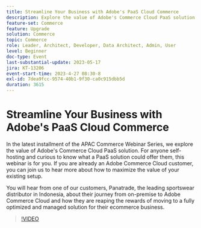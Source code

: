 ```yaml
---
title: Streamline Your Business with Adobe's PaaS Cloud Commerce
description: Explore the value of Adobe's Commerce Cloud PaaS solution. For anyone who is currently self-hosting and curious to know what a PaaS solution could offer them, this webinar is for you.
feature-set: Commerce
feature: Upgrade
solution: Commerce
topic: Commerce
role: Leader, Architect, Developer, Data Architect, Admin, User
level: Beginner
doc-type: Event
last-substantial-update: 2023-05-17
jira: KT-13206
event-start-time: 2023-4-27 08:30-8
exl-id: 7dea9fcc-9574-40b1-9f30-ca0c915dbb5d
duration: 3615
---
```

# Streamline Your Business with Adobe's PaaS Cloud Commerce

In the latest installment of the APAC Commerce Webinar Series, we explore the value of Adobe's Commerce Cloud PaaS solution. For anyone self-hosting and curious to know what a PaaS solution could offer them, this webinar is for you. If you are already an Adobe Commerce Cloud customer, you can join us to hear more about how to maximize the value of your existing setup.

You will hear from one of our customers, Panatrade, the leading sportswear distributor in Indonesia, about their journey from on-premise to Adobe Commerce Cloud and how they are reaping the rewards of moving to a fully optimized and managed solution for their ecommerce business.

>[!VIDEO](https://video.tv.adobe.com/v/3419132/?learn=on)
